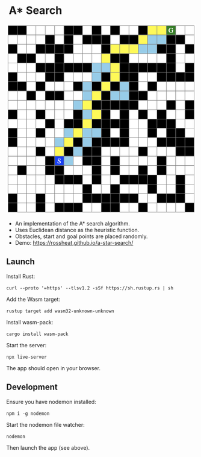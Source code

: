 #  A* Search

![a star search](./astar.png)

- An implementation of the A* search algorithm.
- Uses Euclidean distance as the heuristic function.
- Obstacles, start and goal points are placed randomly.
- Demo: https://rossheat.github.io/a-star-search/

## Launch

Install Rust:

```
curl --proto '=https' --tlsv1.2 -sSf https://sh.rustup.rs | sh
```

Add the Wasm target:

```
rustup target add wasm32-unknown-unknown
```

Install wasm-pack:

```
cargo install wasm-pack
```

Start the server:

```
npx live-server
```

The app should open in your browser.

## Development

Ensure you have nodemon installed:

```
npm i -g nodemon
```

Start the nodemon file watcher:

```
nodemon
```

Then launch the app (see above).
